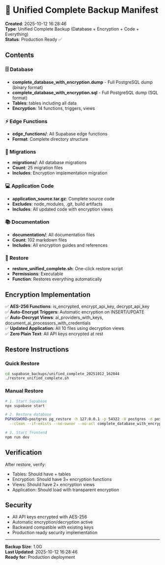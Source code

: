 # 🔐 Unified Complete Backup Manifest

**Created**: 2025-10-12 16:28:46  
**Type**: Unified Complete Backup (Database + Encryption + Code + Everything)  
**Status**: Production Ready ✅  

## Contents

### 🗄️ Database
- **complete_database_with_encryption.dump** - Full PostgreSQL dump (binary format)
- **complete_database_with_encryption.sql** - Full PostgreSQL dump (SQL format)
- **Tables**:  tables including all data
- **Encryption**: 14 functions, triggers, views

### ⚡ Edge Functions
- **edge_functions/**: All Supabase edge functions
- **Format**: Complete directory structure

### 📜 Migrations
- **migrations/**: All database migrations
- **Count**: 25 migration files
- **Includes**: Encryption implementation migration

### 💻 Application Code
- **application_source.tar.gz**: Complete source code
- **Excludes**: node_modules, .git, build artifacts
- **Includes**: All updated code with encryption views

### 📚 Documentation
- **documentation/**: All documentation files
- **Count**: 102 markdown files
- **Includes**: All encryption guides and references

### 🔄 Restore
- **restore_unified_complete.sh**: One-click restore script
- **Permissions**: Executable
- **Function**: Restores everything automatically

## Encryption Implementation

✅ **AES-256 Functions**: is_encrypted, encrypt_api_key, decrypt_api_key  
✅ **Auto-Encrypt Triggers**: Automatic encryption on INSERT/UPDATE  
✅ **Auto-Decrypt Views**: ai_providers_with_keys, document_ai_processors_with_credentials  
✅ **Updated Application**: All 10 files using decryption views  
✅ **Zero Plain Text**: All API keys encrypted at rest  

## Restore Instructions

### Quick Restore
```bash
cd supabase_backups/unified_complete_20251012_162844
./restore_unified_complete.sh
```

### Manual Restore
```bash
# 1. Start Supabase
npx supabase start

# 2. Restore database
PGPASSWORD=postgres pg_restore -h 127.0.0.1 -p 54322 -U postgres -d postgres \
  --clean --if-exists --no-owner --no-acl complete_database_with_encryption.dump

# 3. Start frontend
npm run dev
```

## Verification

After restore, verify:
- Tables: Should have + tables
- Encryption: Should have 3+ encryption functions
- Views: Should have 2+ encryption views
- Application: Should load with transparent encryption

## Security

- All API keys encrypted with AES-256
- Automatic encryption/decryption active
- Backward compatible with existing keys
- Production ready security implementation

---

**Backup Size**: 1.0G  
**Last Updated**: 2025-10-12 16:28:46  
**Ready for**: Production deployment
